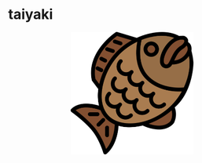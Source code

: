 
# taiyaki

<p align="center">
  <img src="https://raw.githubusercontent.com/laserpants/area-51/extra-6/taiyaki/docs/taiyaki.png" width="250" />
</p>

